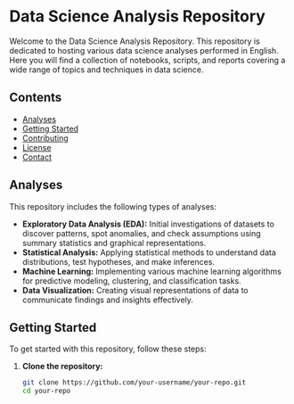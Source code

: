# Data Science Analysis Repository

Welcome to the Data Science Analysis Repository. This repository is dedicated to hosting various data science analyses performed in English. Here you will find a collection of notebooks, scripts, and reports covering a wide range of topics and techniques in data science.

## Contents

- [Analyses](#analyses)
- [Getting Started](#getting-started)
- [Contributing](#contributing)
- [License](#license)
- [Contact](#contact)

## Analyses

This repository includes the following types of analyses:

- **Exploratory Data Analysis (EDA):** Initial investigations of datasets to discover patterns, spot anomalies, and check assumptions using summary statistics and graphical representations.
- **Statistical Analysis:** Applying statistical methods to understand data distributions, test hypotheses, and make inferences.
- **Machine Learning:** Implementing various machine learning algorithms for predictive modeling, clustering, and classification tasks.
- **Data Visualization:** Creating visual representations of data to communicate findings and insights effectively.

## Getting Started

To get started with this repository, follow these steps:

1. **Clone the repository:**
   ```bash
   git clone https://github.com/your-username/your-repo.git
   cd your-repo
